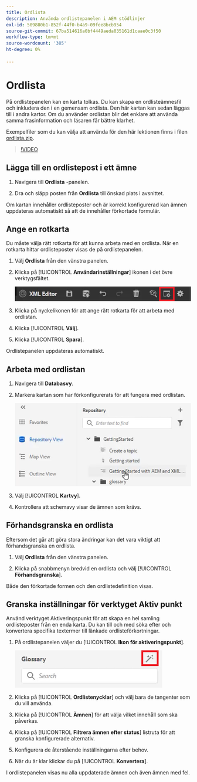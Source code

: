 ```yaml
---
title: Ordlista
description: Använda ordlistepanelen i AEM stödlinjer
exl-id: 509880b1-852f-44f0-b4a9-09fee8bcb954
source-git-commit: 67ba514616a0bf4449aeda035161d1caae0c3f50
workflow-type: tm+mt
source-wordcount: '385'
ht-degree: 0%

---
```


# Ordlista

På ordlistepanelen kan en karta tolkas. Du kan skapa en ordlisteämnesfil och inkludera den i en gemensam ordlista. Den här kartan kan sedan läggas till i andra kartor. Om du använder ordlistan blir det enklare att använda samma frasinformation och läsaren får bättre klarhet.

Exempelfiler som du kan välja att använda för den här lektionen finns i filen [ordlista.zip](assets/glossary.zip).

>[!VIDEO](https://video.tv.adobe.com/v/342765?quality=12&learn=on)

## Lägga till en ordlistepost i ett ämne

1. Navigera till **Ordlista** -panelen.

1. Dra och släpp posten från **Ordlista** till önskad plats i avsnittet.

Om kartan innehåller ordlisteposter och är korrekt konfigurerad kan ämnen uppdateras automatiskt så att de innehåller förkortade formulär.

## Ange en rotkarta

Du måste välja rätt rotkarta för att kunna arbeta med en ordlista. När en rotkarta hittar ordlisteposter visas de på ordlistepanelen.

1. Välj **Ordlista** från den vänstra panelen.

1. Klicka på [!UICONTROL **Användarinställningar**] ikonen i det övre verktygsfältet.

   ![Ikon för användarinställningar](images/reuse/user-prefs-icon.png)

1. Klicka på nyckelikonen för att ange rätt rotkarta för att arbeta med ordlistan.

1. Klicka [!UICONTROL **Välj**].

1. Klicka [!UICONTROL **Spara**].

Ordlistepanelen uppdateras automatiskt.

## Arbeta med ordlistan

1. Navigera till **Databasvy**.

1. Markera kartan som har förkonfigurerats för att fungera med ordlistan.

   ![Mappningsikon före konfiguration](images/lesson-10/preconfig-map.png)

1. Välj [!UICONTROL **Kartvy**].

1. Kontrollera att schemavy visar de ämnen som krävs.

## Förhandsgranska en ordlista

Eftersom det går att göra stora ändringar kan det vara viktigt att förhandsgranska en ordlista.

1. Välj **Ordlista** från den vänstra panelen.

1. Klicka på snabbmenyn bredvid en ordlista och välj [!UICONTROL **Förhandsgranska**].

Både den förkortade formen och den ordlistedefinition visas.

## Granska inställningar för verktyget Aktiv punkt

Använd verktyget Aktiveringspunkt för att skapa en hel samling ordlisteposter från en enda karta. Du kan till och med söka efter och konvertera specifika textermer till länkade ordlisteförkortningar.

1. På ordlistepanelen väljer du [!UICONTROL **Ikon för aktiveringspunkt**].

   ![Ikon för aktiveringspunkt](images/lesson-10/hotspot-icon.png)

1. Klicka på [!UICONTROL **Ordlistenycklar**] och välj bara de tangenter som du vill använda.

1. Klicka på [!UICONTROL **Ämnen**] för att välja vilket innehåll som ska påverkas.

1. Klicka på [!UICONTROL **Filtrera ämnen efter status**] listruta för att granska konfigurerade alternativ.

1. Konfigurera de återstående inställningarna efter behov.

1. När du är klar klickar du på [!UICONTROL **Konvertera**].

I ordlistepanelen visas nu alla uppdaterade ämnen och även ämnen med fel.

